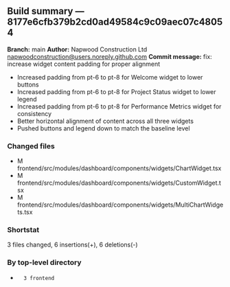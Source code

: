 ## Build summary — 8177e6cfb379b2cd0ad49584c9c09aec07c48054

**Branch:** main **Author:** Napwood Construction Ltd <napwoodconstruction@users.noreply.github.com>
**Commit message:** fix: increase widget content padding for proper alignment

- Increased padding from pt-6 to pt-8 for Welcome widget to lower buttons
- Increased padding from pt-6 to pt-8 for Project Status widget to lower legend
- Increased padding from pt-6 to pt-8 for Performance Metrics widget for consistency
- Better horizontal alignment of content across all three widgets
- Pushed buttons and legend down to match the baseline level

### Changed files

- M frontend/src/modules/dashboard/components/widgets/ChartWidget.tsx
- M frontend/src/modules/dashboard/components/widgets/CustomWidget.tsx
- M frontend/src/modules/dashboard/components/widgets/MultiChartWidgets.tsx

### Shortstat

3 files changed, 6 insertions(+), 6 deletions(-)

### By top-level directory

-       3 frontend
